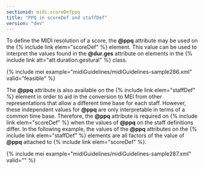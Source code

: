 ```yaml
---
sectionid: midi.scoreDefppq
title: "PPQ in scoreDef and staffDef"
version: "dev"
---
```


To define the MIDI resolution of a score, the **@ppq** attribute may be used on the {% include link elem="scoreDef" %} element. This value can be used to interpret the values found in the **@dur.ges** attribute on elements in the {% include link att="att.duration.gestural" %} class.

{% include mei example="midiGuidelines/midiGuidelines-sample286.xml" valid="feasible" %}

The **@ppq** attribute is also available on the {% include link elem="staffDef" %} element in order to aid in the conversion to MEI from other representations that allow a different time base for each staff. However, these independent values for **@ppq** are only interpretable in terms of a common time base. Therefore, the **@ppq** attribute is required on {% include link elem="scoreDef" %} when the values of **@ppq** on the staff definitions differ. In the following example, the values of the **@ppq** attributes on the {% include link elem="staffDef" %} elements are all factors of the value of **@ppq** attached to {% include link elem="scoreDef" %}. 

{% include mei example="midiGuidelines/midiGuidelines-sample287.xml" valid="" %}

